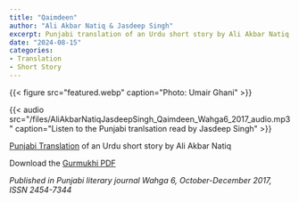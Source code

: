 ```yaml
---
title: "Qaimdeen"
author: "Ali Akbar Natiq & Jasdeep Singh"
excerpt: Punjabi translation of an Urdu short story by Ali Akbar Natiq
date: "2024-08-15"
categories:
- Translation
- Short Story
---
```

{{< figure src="featured.webp" caption="Photo: Umair Ghani" >}}

{{< audio src="/files/AliAkbarNatiqJasdeepSingh_Qaimdeen_Wahga6_2017_audio.mp3" caption="Listen to the Punjabi tranlsation read by Jasdeep Singh" >}}

[Punjabi Translation](/pa/translation/qaimdeen) of an Urdu short story by Ali Akbar Natiq

Download the [Gurmukhi PDF](/files/AliAkbarNatiqJasdeepSingh_Qaimdeen_Wahga6_2017_pa.pdf) 

*Published in Punjabi literary journal Wahga 6, October-December 2017, ISSN 2454-7344*


